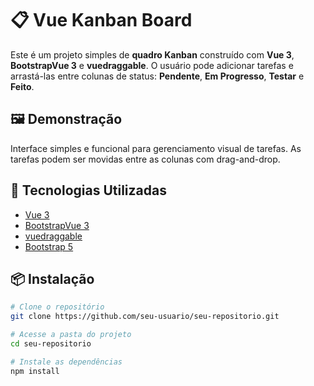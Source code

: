 # 📋 Vue Kanban Board

Este é um projeto simples de **quadro Kanban** construído com **Vue 3**, **BootstrapVue 3** e **vuedraggable**. O usuário pode adicionar tarefas e arrastá-las entre colunas de status: **Pendente**, **Em Progresso**, **Testar** e **Feito**.

## 🖼️ Demonstração

Interface simples e funcional para gerenciamento visual de tarefas. As tarefas podem ser movidas entre as colunas com drag-and-drop.

## 🚀 Tecnologias Utilizadas

- [Vue 3](https://vuejs.org/)
- [BootstrapVue 3](https://github.com/cdmoro/bootstrap-vue-3)
- [vuedraggable](https://github.com/SortableJS/vue.draggable.next)
- [Bootstrap 5](https://getbootstrap.com/)

## 📦 Instalação

```bash
# Clone o repositório
git clone https://github.com/seu-usuario/seu-repositorio.git

# Acesse a pasta do projeto
cd seu-repositorio

# Instale as dependências
npm install
